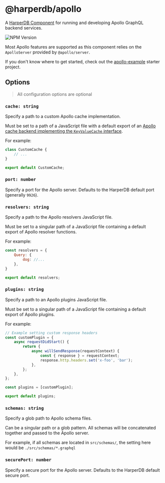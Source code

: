 # @harperdb/apollo

A [HarperDB Component](https://docs.harperdb.io/docs/developers/components) for running and developing Apollo GraphQL backend services.

![NPM Version](https://img.shields.io/npm/v/%40harperdb%2Fapollo)

Most Apollo features are supported as this component relies on the `ApolloServer` provided by `@apollo/server`.

If you don't know where to get started, check out the [apollo-example](https://github.com/HarperDB/apollo-example) starter project.

## Options

> All configuration options are optional

### `cache: string`

Specify a path to a custom Apollo cache implementation.

Must be set to a path of a JavaScript file with a default export of an [Apollo cache backend implementing the `KeyValueCache` interface](https://www.apollographql.com/docs/apollo-server/performance/cache-backends#implementing-your-own-cache-backend).

For example:

```js
class CustomCache {
	// ...
}

export default CustomCache;
```

### `port: number`

Specify a port for the Apollo server. Defaults to the HarperDB default port (generally `9926`).

### `resolvers: string`

Specify a path to the Apollo resolvers JavaScript file.

Must be set to a singular path of a JavaScript file containing a default export of Apollo resolver functions.

For example:

```js
const resolvers = {
	Query: {
		dog: //...
	},
}

export default resolvers;
```

### `plugins: string`

Specify a path to an Apollo plugins JavaScript file.

Must be set to a singular path of a JavaScript file containing a default export of Apollo plugins.

For example:

```js
// Example setting custom response headers
const customPlugin = {
	async requestDidStart() {
		return {
			async willSendResponse(requestContext) {
				const { response } = requestContext;
				response.http.headers.set('x-foo', 'bar');
			},
		};
	},
};

const plugins = [customPlugin];

export default plugins;
```

### `schemas: string`

Specify a glob path to Apollo schema files.

Can be a singular path or a glob pattern. All schemas will be concatenated together and passed to the Apollo server.

For example, if all schemas are located in `src/schemas/`, the setting here would be `./src/schemas/*.graphql`

### `securePort: number`

Specify a secure port for the Apollo server. Defaults to the HarperDB default secure port.

